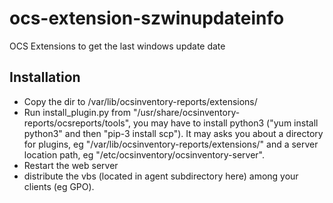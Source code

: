 # ocs-extension-szwinupdateinfo
OCS Extensions to get the last windows update date

## Installation

- Copy the dir to /var/lib/ocsinventory-reports/extensions/
- Run install_plugin.py from "/usr/share/ocsinventory-reports/ocsreports/tools", you may have to install python3 ("yum install python3" and then "pip-3 install scp").
It may asks you about a directory for plugins, eg "/var/lib/ocsinventory-reports/extensions/" and a server location path, eg "/etc/ocsinventory/ocsinventory-server".
- Restart the web server
- distribute the vbs (located in agent subdirectory here) among your clients (eg GPO).
